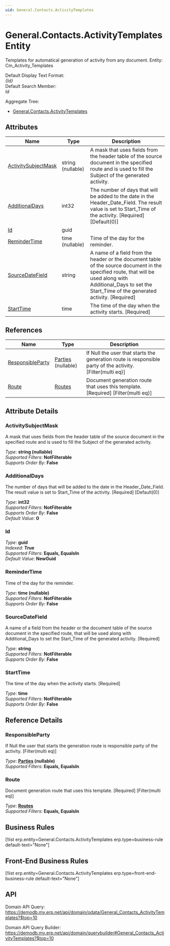 ```yaml
---
uid: General.Contacts.ActivityTemplates
---
```

# General.Contacts.ActivityTemplates Entity

Templates for automatical generation of activity from any document. Entity: Cm_Activity_Templates

Default Display Text Format:  
_{Id}_  
Default Search Member:  
_Id_  

Aggregate Tree:  
* [General.Contacts.ActivityTemplates](General.Contacts.ActivityTemplates.md)  

## Attributes

| Name | Type | Description |
| ---- | ---- | --- |
| [ActivitySubjectMask](General.Contacts.ActivityTemplates.md#activitysubjectmask) | string (nullable) | A mask that uses fields from the header table of the source document in the specified route and is used to fill the Subject of the generated activity. 
| [AdditionalDays](General.Contacts.ActivityTemplates.md#additionaldays) | int32 | The number of days that will be added to the date in the Header_Date_Field. The result value is set to Start_Time of the activity. [Required] [Default(0)] 
| [Id](General.Contacts.ActivityTemplates.md#id) | guid |  
| [ReminderTime](General.Contacts.ActivityTemplates.md#remindertime) | time (nullable) | Time of the day for the reminder. 
| [SourceDateField](General.Contacts.ActivityTemplates.md#sourcedatefield) | string | A name of a field from the header or the document table of the source document in the specified route, that will be used along with Additional_Days to set the Start_Time of the generated activity. [Required] 
| [StartTime](General.Contacts.ActivityTemplates.md#starttime) | time | The time of the day when the activity starts. [Required] 

## References

| Name | Type | Description |
| ---- | ---- | --- |
| [ResponsibleParty](General.Contacts.ActivityTemplates.md#responsibleparty) | [Parties](General.Contacts.Parties.md) (nullable) | If Null the user that starts the generation route is responsible party of the activity. [Filter(multi eq)] |
| [Route](General.Contacts.ActivityTemplates.md#route) | [Routes](Systems.Workflow.Routes.md) | Document generation route that uses this template. [Required] [Filter(multi eq)] |


## Attribute Details

### ActivitySubjectMask

A mask that uses fields from the header table of the source document in the specified route and is used to fill the Subject of the generated activity.

_Type_: **string (nullable)**  
_Supported Filters_: **NotFilterable**  
_Supports Order By_: **False**  

### AdditionalDays

The number of days that will be added to the date in the Header_Date_Field. The result value is set to Start_Time of the activity. [Required] [Default(0)]

_Type_: **int32**  
_Supported Filters_: **NotFilterable**  
_Supports Order By_: **False**  
_Default Value_: **0**  

### Id

_Type_: **guid**  
_Indexed_: **True**  
_Supported Filters_: **Equals, EqualsIn**  
_Default Value_: **NewGuid**  

### ReminderTime

Time of the day for the reminder.

_Type_: **time (nullable)**  
_Supported Filters_: **NotFilterable**  
_Supports Order By_: **False**  

### SourceDateField

A name of a field from the header or the document table of the source document in the specified route, that will be used along with Additional_Days to set the Start_Time of the generated activity. [Required]

_Type_: **string**  
_Supported Filters_: **NotFilterable**  
_Supports Order By_: **False**  

### StartTime

The time of the day when the activity starts. [Required]

_Type_: **time**  
_Supported Filters_: **NotFilterable**  
_Supports Order By_: **False**  


## Reference Details

### ResponsibleParty

If Null the user that starts the generation route is responsible party of the activity. [Filter(multi eq)]

_Type_: **[Parties](General.Contacts.Parties.md) (nullable)**  
_Supported Filters_: **Equals, EqualsIn**  

### Route

Document generation route that uses this template. [Required] [Filter(multi eq)]

_Type_: **[Routes](Systems.Workflow.Routes.md)**  
_Supported Filters_: **Equals, EqualsIn**  



## Business Rules

[!list erp.entity=General.Contacts.ActivityTemplates erp.type=business-rule default-text="None"]

## Front-End Business Rules

[!list erp.entity=General.Contacts.ActivityTemplates erp.type=front-end-business-rule default-text="None"]

## API

Domain API Query:
<https://demodb.my.erp.net/api/domain/odata/General_Contacts_ActivityTemplates?$top=10>

Domain API Query Builder:
<https://demodb.my.erp.net/api/domain/querybuilder#General_Contacts_ActivityTemplates?$top=10>

